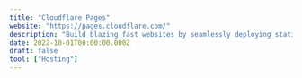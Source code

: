 ```yaml
---
title: "Cloudflare Pages"
website: "https://pages.cloudflare.com/"
description: "Build blazing fast websites by seamlessly deploying static assets alongside your APIs and application code."
date: 2022-10-01T00:00:00.000Z
draft: false
tool: ["Hosting"]
---
```

